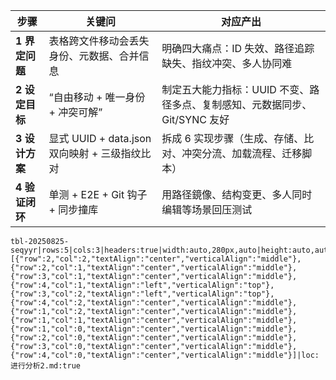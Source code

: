 <!-- table-id: tbl-20250825-seqyyr -->

| 步骤         | 关键问                               | 对应产出                                         |
| ---------- | --------------------------------- | -------------------------------------------- |
| **1 界定问题** | 表格跨文件移动会丢失身份、元数据、合并信息             | 明确四大痛点：ID 失效、路径追踪缺失、指纹冲突、多人协同难               |
| **2 设定目标** | “自由移动 + 唯一身份 + 冲突可解”              | 制定五大能力指标：UUID 不变、路径多点、复制感知、元数据同步、Git/SYNC 友好 |
| **3 设计方案** | 显式 UUID + data.json 双向映射 + 三级指纹比对 | 拆成 6 实现步骤（生成、存储、比对、冲突分流、加载流程、迁移脚本）           |
| **4 验证闭环** | 单测 + E2E + Git 钩子 + 同步撞库          | 用路径鏡像、结构变更、多人同时编辑等场景回压测试                     |




```table-data
tbl-20250825-seqyyr|rows:5|cols:3|headers:true|width:auto,280px,auto|height:auto,auto,161px,101px,auto|align:left,left,left|cellStyles:[{"row":2,"col":2,"textAlign":"center","verticalAlign":"middle"},{"row":2,"col":1,"textAlign":"center","verticalAlign":"middle"},{"row":3,"col":1,"textAlign":"center","verticalAlign":"middle"},{"row":4,"col":1,"textAlign":"left","verticalAlign":"top"},{"row":3,"col":2,"textAlign":"left","verticalAlign":"top"},{"row":4,"col":2,"textAlign":"center","verticalAlign":"middle"},{"row":1,"col":2,"textAlign":"center","verticalAlign":"middle"},{"row":1,"col":1,"textAlign":"center","verticalAlign":"middle"},{"row":1,"col":0,"textAlign":"center","verticalAlign":"middle"},{"row":2,"col":0,"textAlign":"center","verticalAlign":"middle"},{"row":3,"col":0,"textAlign":"center","verticalAlign":"middle"},{"row":4,"col":0,"textAlign":"center","verticalAlign":"middle"}]|loc:进行分析2.md:true
```